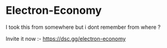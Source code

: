 # Electron-Economy
I took this from somewhere but i dont remember from where ?

Invite it now :- https://dsc.gg/electron-economy
